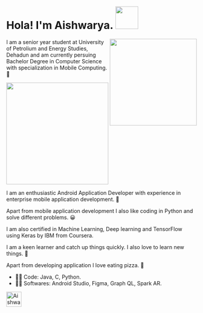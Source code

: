 <h1>Hola! I'm Aishwarya. <img src="https://i.pinimg.com/originals/94/8e/fb/948efbf105de709b46df6150e55e0f3d.gif" width="60"></h1>
<img align='right' src="https://cdn.dribbble.com/users/1951182/screenshots/4560823/800x600.gif" width="230">

I am a senior year student at University of Petrolium and Energy Studies, Dehadun and am currently persuing Bachelor Degree in Computer Science with specialization in Mobile Computing. :raising_hand: <br>

<img src="https://miraculoussoft.com/wp-content/themes/miraculous/images/mobapp.gif" width="270"> <br>

I am an enthusiastic Android Application Developer with experience in enterprise mobile application development. :star2: <br>

Apart from mobile application development I also like coding in Python and solve different problems. :grinning: <br>

I am also certified in Machine Learning, Deep learning and TensorFlow using Keras by IBM from Coursera. <br>

I am a keen learner and catch up things quickly. I also love to learn new things. :sparkling_heart: <br>

Apart from developing application I love eating pizza. :pizza: <br>

- :woman_technologist: Code: Java, C, Python. <br>
- :woman_technologist: Softwares: Android Studio, Figma, Graph QL, Spark AR. <br>

<a href="https://www.linkedin.com/in/aishwaryaubhrani/">
  <img align="left" alt="Aishwarya Ubhrani" src="https://i.pinimg.com/originals/de/b4/6f/deb46f02a59e3b3a2aa58fac16290d63.gif" width="40"/>
</a>

